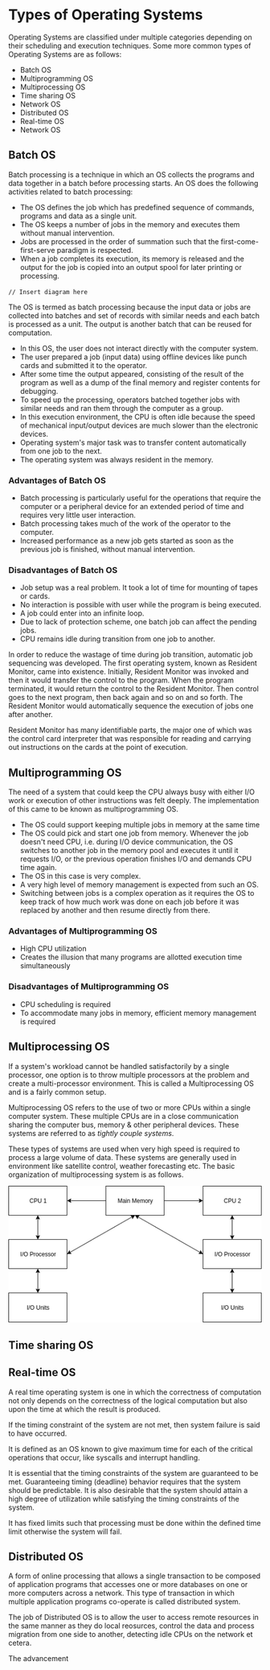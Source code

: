 # Types of Operating Systems

Operating Systems are classified under multiple categories depending on their scheduling and execution techniques. Some more common types of Operating Systems are as follows:

- Batch OS
- Multiprogramming OS
- Multiprocessing OS
- Time sharing OS
- Network OS
- Distributed OS
- Real-time OS
- Network OS

## Batch OS

Batch processing is a technique in which an OS collects the programs and data together in a batch before processing starts. An OS does the following activities related to batch processing:

- The OS defines the job which has predefined sequence of commands, programs and data as a single unit.
- The OS keeps a number of jobs in the memory and executes them without manual intervention.
- Jobs are processed in the order of summation such that the first-come-first-serve paradigm is respected.
- When a job completes its execution, its memory is released and the output for the job is copied into an output spool for later printing or processing.

`// Insert diagram here`

The OS is termed as batch processing because the input data or jobs are collected into batches and set of records with similar needs and each batch is processed as a unit. The output is another batch that can be reused for computation.

- In this OS, the user does not interact directly with the computer system.
- The user prepared a job (input data) using offline devices like punch cards and submitted it to the operator.
- After some time the output appeared, consisting of the result of the program as well as a dump of the final memory and register contents for debugging.
- To speed up the processing, operators batched together jobs with similar needs and ran them through the computer as a group.
- In this execution environment, the CPU is often idle because the speed of mechanical input/output devices are much slower than the electronic devices.
- Operating system's major task was to transfer content automatically from one job to the next.
- The operating system was always resident in the memory.

### Advantages of Batch OS

- Batch processing is particularly useful for the operations that require the computer or a peripheral device for an extended period of time and requires very little user interaction.
- Batch processing takes much of the work of the operator to the computer.
- Increased performance as a new job gets started as soon as the previous job is finished, without manual intervention.

### Disadvantages of Batch OS

- Job setup was a real problem. It took a lot of time for mounting of tapes or cards.
- No interaction is possible with user while the program is being executed.
- A job could enter into an infinite loop.
- Due to lack of protection scheme, one batch job can affect the pending jobs.
- CPU remains idle during transition from one job to another.

In order to reduce the wastage of time during job transition, automatic job sequencing was developed. The first operating system, known as Resident Monitor, came into existence. Initially, Resident Monitor was invoked and then it would transfer the control to the program. When the program terminated, it would return the control to the Resident Monitor. Then control goes to the next program, then back again and so on and so forth. The Resident Monitor would automatically sequence the execution of jobs one after another.

Resident Monitor has many identifiable parts, the major one of which was the control card interpreter that was responsible for reading and carrying out instructions on the cards at the point of execution.

## Multiprogramming OS

The need of a system that could keep the CPU always busy with either I/O work or execution of other instructions was felt deeply. The implementation of this came to be known as multiprogramming OS.

- The OS could support keeping multiple jobs in memory at the same time
- The OS could pick and start one job from memory. Whenever the job doesn't need CPU, i.e. during I/O device communication, the OS switches to another job in the memory pool and executes it until it requests I/O, or the previous operation finishes I/O and demands CPU time again.
- The OS in this case is very complex.
- A very high level of memory management is expected from such an OS.
- Switching between jobs is a complex operation as it requires the OS to keep track of how much work was done on each job before it was replaced by another and then resume directly from there.

### Advantages of Multiprogramming OS

- High CPU utilization
- Creates the illusion that many programs are allotted execution time simultaneously

### Disadvantages of Multiprogramming OS

- CPU scheduling is required
- To accommodate many jobs in memory, efficient memory management is required

## Multiprocessing OS

If a system's workload cannot be handled satisfactorily by a single processor, one option is to throw multiple processors at the problem and create a multi-processor environment. This is called a Multiprocessing OS and is a fairly common setup.

Multiprocessing OS refers to the use of two or more CPUs within a single computer system. These multiple CPUs are in a close communication sharing the computer bus, memory & other peripheral devices. These systems are referred to as _tightly couple systems_.

These types of systems are used when very high speed is required to process a large volume of data. These systems are generally used in environment like satellite control, weather forecasting etc. The basic organization of multiprocessing system is as follows.

![Flow of data in a Multiprocessing OS](multiprocessing_flow.png)

## Time sharing OS

## Real-time OS

A real time operating system is one in which the correctness of computation not only depends on the correctness of the logical computation but also upon the time at which the result is produced.

If the timing constraint of the system are not met, then system failure is said to have occurred.

It is defined as an OS known to give maximum time for each of the critical operations that occur, like syscalls and interrupt handling.

It is essential that the timing constraints of the system are guaranteed to be met. Guaranteeing timing (deadline) behavior requires that the system should be predictable. It is also desirable that the system should attain a high degree of utilization while satisfying the timing constraints of the system.

It has fixed limits such that processing must be done within the defined time limit otherwise the system will fail.

## Distributed OS

A form of online processing that allows a single transaction to be composed of application programs that accesses one or more databases on one or more computers across a network. This type of transaction in which multiple application programs co-operate is called distributed system.

The job of Distributed OS is to allow the user to access remote resources in the same manner as they do local reosurces, control the data and process migration from one side to another, detecting idle CPUs on the network et cetera.

The advancement
